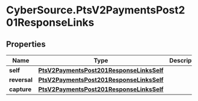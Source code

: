 # CyberSource.PtsV2PaymentsPost201ResponseLinks

## Properties
Name | Type | Description | Notes
------------ | ------------- | ------------- | -------------
**self** | [**PtsV2PaymentsPost201ResponseLinksSelf**](PtsV2PaymentsPost201ResponseLinksSelf.md) |  | [optional] 
**reversal** | [**PtsV2PaymentsPost201ResponseLinksSelf**](PtsV2PaymentsPost201ResponseLinksSelf.md) |  | [optional] 
**capture** | [**PtsV2PaymentsPost201ResponseLinksSelf**](PtsV2PaymentsPost201ResponseLinksSelf.md) |  | [optional] 


